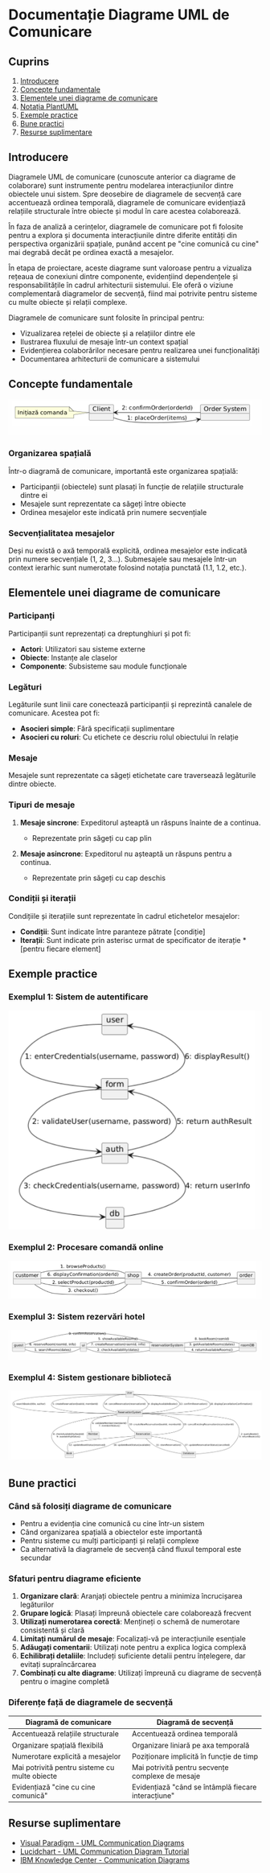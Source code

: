 # Documentație Diagrame UML de Comunicare

## Cuprins
1. [Introducere](#introducere)
2. [Concepte fundamentale](#concepte-fundamentale)
3. [Elementele unei diagrame de comunicare](#elementele-unei-diagrame-de-comunicare)
4. [Notația PlantUML](#notația-plantuml)
5. [Exemple practice](#exemple-practice)
6. [Bune practici](#bune-practici)
7. [Resurse suplimentare](#resurse-suplimentare)

## Introducere

Diagramele UML de comunicare (cunoscute anterior ca diagrame de colaborare) sunt instrumente pentru modelarea interacțiunilor dintre obiectele unui sistem. Spre deosebire de diagramele de secvență care accentuează ordinea temporală, diagramele de comunicare evidențiază relațiile structurale între obiecte și modul în care acestea colaborează.

În faza de analiză a cerințelor, diagramele de comunicare pot fi folosite pentru a explora și documenta interacțiunile dintre diferite entități din perspectiva organizării spațiale, punând accent pe "cine comunică cu cine" mai degrabă decât pe ordinea exactă a mesajelor.

În etapa de proiectare, aceste diagrame sunt valoroase pentru a vizualiza rețeaua de conexiuni dintre componente, evidențiind dependențele și responsabilitățile în cadrul arhitecturii sistemului. Ele oferă o viziune complementară diagramelor de secvență, fiind mai potrivite pentru sisteme cu multe obiecte și relații complexe.

Diagramele de comunicare sunt folosite în principal pentru:
- Vizualizarea rețelei de obiecte și a relațiilor dintre ele
- Ilustrarea fluxului de mesaje într-un context spațial
- Evidențierea colaborărilor necesare pentru realizarea unei funcționalități
- Documentarea arhitecturii de comunicare a sistemului

## Concepte fundamentale

![img_1.png](img_1.png)

### Organizarea spațială

Într-o diagramă de comunicare, importantă este organizarea spațială:
- Participanții (obiectele) sunt plasați în funcție de relațiile structurale dintre ei
- Mesajele sunt reprezentate ca săgeți între obiecte
- Ordinea mesajelor este indicată prin numere secvențiale

### Secvențialitatea mesajelor

Deși nu există o axă temporală explicită, ordinea mesajelor este indicată prin numere secvențiale (1, 2, 3...). Submesajele sau mesajele într-un context ierarhic sunt numerotate folosind notația punctată (1.1, 1.2, etc.).

## Elementele unei diagrame de comunicare

### Participanți

Participanții sunt reprezentați ca dreptunghiuri și pot fi:
- **Actori**: Utilizatori sau sisteme externe
- **Obiecte**: Instanțe ale claselor
- **Componente**: Subsisteme sau module funcționale

### Legături

Legăturile sunt linii care conectează participanții și reprezintă canalele de comunicare. Acestea pot fi:
- **Asocieri simple**: Fără specificații suplimentare
- **Asocieri cu roluri**: Cu etichete ce descriu rolul obiectului în relație

### Mesaje

Mesajele sunt reprezentate ca săgeți etichetate care traversează legăturile dintre obiecte.

### Tipuri de mesaje

1. **Mesaje sincrone**: Expeditorul așteaptă un răspuns înainte de a continua.
    - Reprezentate prin săgeți cu cap plin

2. **Mesaje asincrone**: Expeditorul nu așteaptă un răspuns pentru a continua.
    - Reprezentate prin săgeți cu cap deschis

### Condiții și iterații

Condițiile și iterațiile sunt reprezentate în cadrul etichetelor mesajelor:
- **Condiții**: Sunt indicate între paranteze pătrate [condiție]
- **Iterații**: Sunt indicate prin asterisc urmat de specificator de iterație *[pentru fiecare element]

## Exemple practice

### Exemplul 1: Sistem de autentificare

![img_2.png](img_2.png)

### Exemplul 2: Procesare comandă online

![img_3.png](img_3.png)

### Exemplul 3: Sistem rezervări hotel

![img_4.png](img_4.png)

### Exemplul 4: Sistem gestionare bibliotecă

![img_5.png](img_5.png)

## Bune practici

### Când să folosiți diagrame de comunicare

- Pentru a evidenția cine comunică cu cine într-un sistem
- Când organizarea spațială a obiectelor este importantă
- Pentru sisteme cu mulți participanți și relații complexe
- Ca alternativă la diagramele de secvență când fluxul temporal este secundar

### Sfaturi pentru diagrame eficiente

1. **Organizare clară**: Aranjați obiectele pentru a minimiza încrucișarea legăturilor
2. **Grupare logică**: Plasați împreună obiectele care colaborează frecvent
3. **Utilizați numerotarea corectă**: Mențineți o schemă de numerotare consistentă și clară
4. **Limitați numărul de mesaje**: Focalizați-vă pe interacțiunile esențiale
5. **Adăugați comentarii**: Utilizați note pentru a explica logica complexă
6. **Echilibrați detaliile**: Includeți suficiente detalii pentru înțelegere, dar evitați supraîncărcarea
7. **Combinați cu alte diagrame**: Utilizați împreună cu diagrame de secvență pentru o imagine completă

### Diferențe față de diagramele de secvență

| Diagramă de comunicare | Diagramă de secvență |
|------------------------|----------------------|
| Accentuează relațiile structurale | Accentuează ordinea temporală |
| Organizare spațială flexibilă | Organizare liniară pe axa temporală |
| Numerotare explicită a mesajelor | Poziționare implicită în funcție de timp |
| Mai potrivită pentru sisteme cu multe obiecte | Mai potrivită pentru secvențe complexe de mesaje |
| Evidențiază "cine cu cine comunică" | Evidențiază "când se întâmplă fiecare interacțiune" |

## Resurse suplimentare

- [Visual Paradigm - UML Communication Diagrams](https://www.visual-paradigm.com/guide/uml-unified-modeling-language/what-is-communication-diagram/)
- [Lucidchart - UML Communication Diagram Tutorial](https://www.lucidchart.com/pages/uml-communication-diagram)
- [IBM Knowledge Center - Communication Diagrams](https://www.ibm.com/docs/en/rational-soft-arch/9.7.0?topic=diagrams-communication)